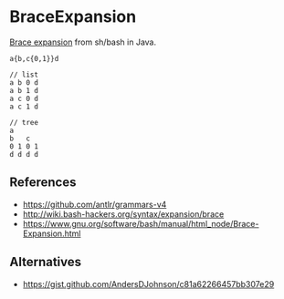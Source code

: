 # BraceExpansion
[Brace expansion] from sh/bash in Java.

```
a{b,c{0,1}}d

// list
a b 0 d
a b 1 d
a c 0 d
a c 1 d

// tree
a
b   c
0 1 0 1
d d d d
```

## References

* https://github.com/antlr/grammars-v4
* http://wiki.bash-hackers.org/syntax/expansion/brace
* https://www.gnu.org/software/bash/manual/html_node/Brace-Expansion.html

## Alternatives

* https://gist.github.com/AndersDJohnson/c81a62266457bb307e29

[brace expansion]: https://www.gnu.org/software/bash/manual/html_node/Brace-Expansion.html
